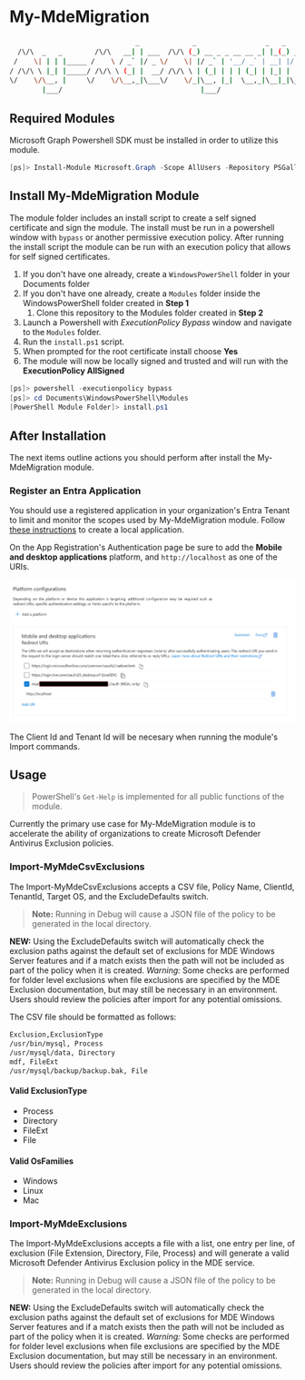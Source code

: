 # My-MdeMigration

```bash
                               _             _                 _   _             
  /\/\  _   _        /\/\   __| | ___  /\/\ (_) __ _ _ __ __ _| |_(_) ___  _ __  
 /    \| | | |_____ /    \ / _` |/ _ \/    \| |/ _` | '__/ _` | __| |/ _ \| '_ \ 
/ /\/\ \ |_| |_____/ /\/\ \ (_| |  __/ /\/\ \ | (_| | | | (_| | |_| | (_) | | | |
\/    \/\__, |     \/    \/\__,_|\___\/    \/_|\__, |_|  \__,_|\__|_|\___/|_| |_|
        |___/                                  |___/                             
```

## Required Modules

Microsoft Graph Powershell SDK must be installed in order to utilize this module.

```powershell
[ps]> Install-Module Microsoft.Graph -Scope AllUsers -Repository PSGallery -Force
```

## Install My-MdeMigration Module

The module folder includes an install script to create a self signed certificate and sign the module. The
install must be run in a powershell window with `bypass` or another permissive execution policy. After running
the install script the module can be run with an execution policy that allows for self signed certificates.

1. If you don't have one already, create a `WindowsPowerShell` folder in your Documents folder
1. If you don't have one already, create a `Modules` folder inside the WindowsPowerShell folder created in **Step 1**
   1. Clone this repository to the Modules folder created in **Step 2**
1. Launch a Powershell with *ExecutionPolicy Bypass* window and navigate to the `Modules` folder.
1. Run the `install.ps1` script.
1. When prompted for the root certificate install choose **Yes**
1. The module will now be locally signed and trusted and will run with the **ExecutionPolicy AllSigned**

```powershell
[ps]> powershell -executionpolicy bypass
[ps]> cd Documents\WindowsPowerShell\Modules
[PowerShell Module Folder]> install.ps1
```

## After Installation

The next items outline actions you should perform after install the My-MdeMigration module.

### Register an Entra Application

You should use a registered application in your organization's Entra Tenant to limit and monitor the scopes
used by My-MdeMigration module. Follow [these instructions](https://learn.microsoft.com/en-us/powershell/microsoftgraph/authentication-commands?view=graph-powershell-1.0#use-delegated-access-with-a-custom-application-for-microsoft-graph-powershell) to create a local application.

On the App Registration's Authentication page be sure to add the **Mobile and desktop applications** platform, and `http://localhost` as one of the URIs.

![My MDE Migration Authentication Platform Screenshot](./my-mdemigration.png "My MDE Migration Authentication Platform Screenshot")

The Client Id and Tenant Id will be necesary when running the module's Import commands.

## Usage

> PowerShell's `Get-Help` is implemented for all public functions of the module.

Currently the primary use case for My-MdeMigration module is to accelerate the ability of organizations to create
Microsoft Defender Antivirus Exclusion policies.

### Import-MyMdeCsvExclusions

The Import-MyMdeCsvExclusions accepts a CSV file, Policy Name, ClientId, TenantId, Target OS, and the ExcludeDefaults switch.

> **Note:** Running in Debug will cause a JSON file of the policy to be generated in the local directory.

**NEW:** Using the ExcludeDefaults switch will automatically check the exclusion paths against the default set of exclusions for MDE Windows Server features and if a match exists then the path will not be included as part of the policy when it is created. *Warning:* Some checks are performed for folder level exclusions when file exclusions are specified by the MDE Exclusion documentation, but may still be necessary in an environment. Users should review the policies after import for any potential omissions.

The CSV file should be formatted as follows:

```csv
Exclusion,ExclusionType
/usr/bin/mysql, Process
/usr/mysql/data, Directory
mdf, FileExt
/usr/mysql/backup/backup.bak, File
```

#### Valid ExclusionType

* Process
* Directory
* FileExt
* File

#### Valid OsFamilies

* Windows
* Linux
* Mac

### Import-MyMdeExclusions

The Import-MyMdeExclusions accepts a file with a list, one entry per line, of exclusion (File Extension, Directory, File, Process) and will
generate a valid Microsoft Defender Antivirus Exclusion policy in the MDE service.

> **Note:** Running in Debug will cause a JSON file of the policy to be generated in the local directory.

**NEW:** Using the ExcludeDefaults switch will automatically check the exclusion paths against the default set of exclusions for MDE Windows Server features and if a match exists then the path will not be included as part of the policy when it is created. *Warning:* Some checks are performed for folder level exclusions when file exclusions are specified by the MDE Exclusion documentation, but may still be necessary in an environment. Users should review the policies after import for any potential omissions.
